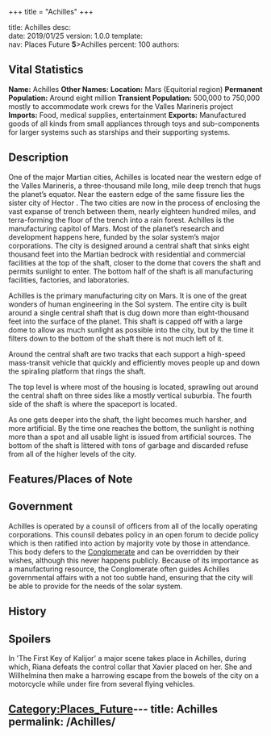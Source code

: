 +++
title = "Achilles"
+++

title:		Achilles
desc:		
date:		2019/01/25
version:	1.0.0
template:	
nav:		Places Future __5__>Achilles
percent:	100
authors:	
## Vital Statistics

**Name:** Achilles
**Other Names:**
**Location:** Mars (Equitorial region)
**Permanent Population:** Around eight million
**Transient Population:** 500,000 to 750,000 mostly to accommodate work
crews for the Valles Marineris project
**Imports:** Food, medical supplies, entertainment
**Exports:** Manufactured goods of all kinds from small appliances
through toys and sub-components for larger systems such as starships and
their supporting systems.

## Description

One of the major Martian cities, Achilles is located near the western
edge of the Valles Marineris, a three-thousand mile long, mile deep
trench that hugs the planet’s equator. Near the eastern edge of the same
fissure lies the sister city of Hector . The two cities are now in the
process of enclosing the vast expanse of trench between them, nearly
eighteen hundred miles, and terra-forming the floor of the trench into a
rain forest. Achilles is the manufacturing capitol of Mars. Most of the
planet’s research and development happens here, funded by the solar
system’s major corporations. The city is designed around a central shaft
that sinks eight thousand feet into the Martian bedrock with residential
and commercial facilities at the top of the shaft, closer to the dome
that covers the shaft and permits sunlight to enter. The bottom half of
the shaft is all manufacturing facilities, factories, and laboratories.

Achilles is the primary manufacturing city on Mars. It is one of the
great wonders of human engineering in the Sol system. The entire city is
built around a single central shaft that is dug down more than
eight-thousand feet into the surface of the planet. This shaft is capped
off with a large dome to allow as much sunlight as possible into the
city, but by the time it filters down to the bottom of the shaft there
is not much left of it.

Around the central shaft are two tracks that each support a high-speed
mass-transit vehicle that quickly and efficiently moves people up and
down the spiraling platform that rings the shaft.

The top level is where most of the housing is located, sprawling out
around the central shaft on three sides like a mostly vertical suburbia.
The fourth side of the shaft is where the spaceport is located.

As one gets deeper into the shaft, the light becomes much harsher, and
more artificial. By the time one reaches the bottom, the sunlight is
nothing more than a spot and all usable light is issued from artificial
sources. The bottom of the shaft is littered with tons of garbage and
discarded refuse from all of the higher levels of the city.

## Features/Places of Note

## Government

Achilles is operated by a counsil of officers from all of the locally
operating corporations. This counsil debates policy in an open forum to
decide policy which is then ratified into action by majority vote by
those in attendance. This body defers to the
[Conglomerate](The_Conglomerate "wikilink") and can be overridden by
their wishes, although this never happens publicly. Because of its
importance as a manufacturing resource, the Conglomerate often guides
Achilles governmental affairs with a not too subtle hand, ensuring that
the city will be able to provide for the needs of the solar system.

## History

## Spoilers

<spoiler text="Spoiler">In 'The First Key of Kalijor' a major scene
takes place in Achilles, during which, Riana defeats the control collar
that Xavier placed on her. She and Willhelmina then make a harrowing
escape from the bowels of the city on a motorcycle while under fire from
several flying vehicles. </spoiler>

[Category:Places_Future](Category:Places_Future "wikilink")---
title: Achilles
permalink: /Achilles/
---

